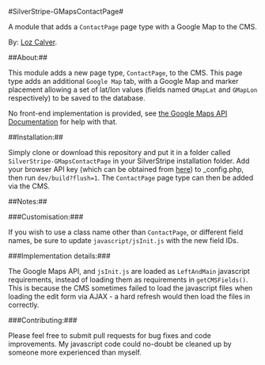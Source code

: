 #SilverStripe-GMapsContactPage#

A module that adds a `ContactPage` page type with a Google Map to the CMS.

By: [Loz Calver](https://twitter.com/kinglozzer).

##About:##

This module adds a new page type, `ContactPage`, to the CMS. This page type adds an additional `Google Map` tab, with a Google Map and marker placement allowing a set of lat/lon values (fields named `GMapLat` and `GMapLon` respectively) to be saved to the database.

No front-end implementation is provided, see [the Google Maps API Documentation](https://developers.google.com/maps/documentation/javascript/) for help with that.

##Installation:##

Simply clone or download this repository and put it in a folder called `SilverStripe-GMapsContactPage` in your SilverStripe installation folder. Add your browser API key (which can be obtained from [here](https://code.google.com/apis/console)) to _config.php, then run `dev/build?flush=1`. The `ContactPage` page type can then be added via the CMS.

##Notes:##

###Customisation:###

If you wish to use a class name other than `ContactPage`, or different field names, be sure to update `javascript/jsInit.js` with the new field IDs.

###Implementation details:###

The Google Maps API, and `jsInit.js` are loaded as `LeftAndMain` javascript requirements, instead of loading them as requirements in `getCMSFields()`. This is because the CMS sometimes failed to load the javascript files when loading the edit form via AJAX - a hard refresh would then load the files in correctly.

###Contributing:###

Please feel free to submit pull requests for bug fixes and code improvements. My javascript code could no-doubt be cleaned up by someone more experienced than myself.
